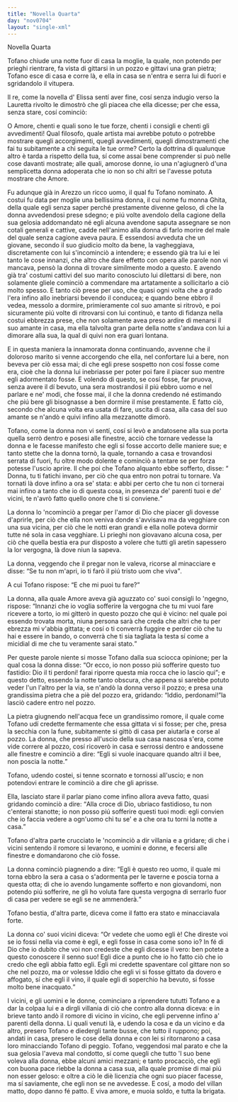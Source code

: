 ```yaml
---
title: "Novella Quarta"
day: "nov0704"
layout: "single-xml"
---
```

<div id="nov0704" type="novella" who="lauretta">
<head>Novella Quarta</head>
<argument>
<p>
<milestone id="p07040001"/>
<name persref="tofano" type="person">Tofano</name> chiude una notte fuor di casa la 
            <name persref="ghita" type="person">moglie</name>, la quale, non potendo per prieghi rientrare, fa vista di gittarsi in un pozzo e gittavi una gran pietra; 
            <name persref="tofano" type="person">Tofano</name> esce di casa e corre là, e ella in casa se n'entra e serra lui di fuori e sgridandolo il vitupera.</p>
</argument>
<div3 type="commentary" who="author">
<p>
<milestone id="p07040002"/>
<name persref="dioneo" type="person">Il re</name>, come la novella d'
            <name persref="elissa" type="person">Elissa</name> sentí aver fine, cosí senza indugio verso la 
            <name persref="lauretta" type="person">Lauretta</name> rivolto le dimostrò che gli piacea che ella dicesse; per che essa, senza stare, cosí cominciò:</p>
</div3>
<div3 type="commentary" who="lauretta">
<p>
<milestone id="p07040003"/>O 
            <name persref="amore" type="person">Amore</name>, chenti e quali sono le tue forze, chenti i consigli e chenti gli avvedimenti! Qual filosofo, quale artista mai avrebbe potuto o potrebbe mostrare quegli accorgimenti, quegli avvedimenti, quegli dimostramenti che fai tu subitamente a chi seguita le tue orme? 
            <milestone id="p07040004"/>Certo la dottrina di qualunque altro è tarda a rispetto della tua, sí come assai bene comprender si può nelle cose davanti mostrate; alle quali, amorose donne, io una n'agiugnerò d'una semplicetta donna adoperata che io non so chi altri se l'avesse potuta mostrare che Amore.</p>
</div3>
<p>
<milestone id="p07040005"/>Fu adunque già in 
          <name placeref="arezzo" type="place">Arezzo</name> un ricco uomo, il qual fu 
          <name persref="tofano" type="person">Tofano</name> nominato. A costui fu data per moglie una bellissima donna, il cui nome fu monna 
          <name persref="ghita" type="person">Ghita</name>, della quale egli senza saper perché prestamente divenne geloso, di che 
          <name persref="ghita" type="person">la donna</name> avvedendosi prese sdegno; e piú volte avendolo della cagione della sua gelosia addomandato né egli alcuna avendone saputa assegnare se non cotali generali e cattive, cadde nell'animo alla 
          <name persref="ghita" type="person">donna</name> di farlo morire del male del quale senza cagione aveva paura. 
          <milestone id="p07040006"/>E essendosi avveduta che un giovane, secondo il suo giudicio molto da bene, la vagheggiava, discretamente con lui s'incominciò a intendere; e essendo già tra lui e lei tanto le cose innanzi, che altro che dare effetto con opera alle parole non vi mancava, pensò 
          <name persref="ghita" type="person">la donna</name> di trovare similmente modo a questo. 
          <milestone id="p07040007"/>E avendo già tra' costumi cattivi del suo 
          <name persref="tofano" type="person">marito</name> conosciuto lui dilettarsi di bere, non solamente gliele cominciò a commendare ma artatamente a sollicitarlo a ciò molto spesso. 
          <milestone id="p07040008"/>E tanto ciò prese per uso, che quasi ogni volta che a grado l'era infino allo inebriarsi bevendo il conducea; e quando bene ebbro il vedea, messolo a dormire, primieramente col suo amante si ritrovò, e poi sicuramente piú volte di ritrovarsi con lui continuò, e tanto di fidanza nella costui ebbrezza prese, che non solamente avea preso ardire di menarsi il suo amante in casa, ma ella talvolta gran parte della notte s'andava con lui a dimorare alla sua, la qual di quivi non era guari lontana.</p>
<p>
<milestone id="p07040009"/>E in questa maniera la innamorata 
          <name persref="ghita" type="person">donna</name> continuando, avvenne che il doloroso 
          <name persref="tofano" type="person">marito</name> si venne accorgendo che ella, nel confortare lui a bere, non beveva per ciò essa mai; di che egli prese sospetto non cosí fosse come era, cioè che 
          <name persref="ghita" type="person">la donna</name> lui inebriasse per poter poi fare il piacer suo mentre egli adormentato fosse. 
          <milestone id="p07040010"/>E volendo di questo, se cosí fosse, far pruova, senza avere il dí bevuto, una sera mostrandosi il piú ebbro uomo e nel parlare e ne' modi, che fosse mai, il che 
          <name persref="ghita" type="person">la donna</name> credendo né estimando che piú bere gli bisognasse a ben dormire il mise prestamente. E fatto ciò, secondo che alcuna volta era usata di fare, uscita di casa, alla casa del suo amante se n'andò e quivi infino alla mezzanotte dimorò.</p>
<p>
<milestone id="p07040011"/>
<name persref="tofano" type="person">Tofano</name>, come 
          <name persref="ghita" type="person">la donna</name> non vi sentí, cosí si levò e andatosene alla sua porta quella serrò dentro e posesi alle finestre, acciò che tornare vedesse 
          <name persref="ghita" type="person">la donna</name> e le facesse manifesto che egli si fosse accorto delle maniere sue; e tanto stette che 
          <name persref="ghita" type="person">la donna</name> tornò, la quale, tornando a casa e trovandosi serrata di fuori, fu oltre modo dolente e cominciò a tentare se per forza potesse l'uscio aprire. 
          <milestone id="p07040012"/>Il che poi che 
          <name persref="tofano" type="person">Tofano</name> alquanto ebbe sofferto, disse: 
          <q direct="unspecified" who="tofano">
<name persref="ghita" type="person">Donna</name>, tu ti fatichi invano, per ciò che qua entro non potrai tu tornare. Va tornati là dove infino a ora se' stata: e abbi per certo che tu non ci tornerai mai infino a tanto che io di questa cosa, in presenza de' 
          <name persref="parenti-0704" type="person">parenti</name> tuoi e de' 
          <name persref="vicini-0704" type="person">vicini</name>, te n'avrò fatto quello onore che ti si conviene.</q></p>
<p>
<milestone id="p07040013"/>
<name persref="ghita" type="person">La donna</name> lo 'ncominciò a pregar per l'amor di Dio che piacer gli dovesse d'aprirle, per ciò che ella non veniva donde s'avvisava ma da vegghiare con una sua vicina, per ciò che le notti eran grandi e ella nolle poteva dormir tutte né sola in casa vegghiare. Li prieghi non giovavano alcuna cosa, per ciò che quella bestia era pur disposto a volere che tutti gli aretin sapessero la lor vergogna, là dove niun la sapeva.</p>
<p>
<milestone id="p07040014"/>
<name persref="ghita" type="person">La donna</name>, veggendo che il pregar non le valeva, ricorse al minacciare e disse: 
          <q direct="unspecified" who="ghita">Se tu non m'apri, io ti farò il piú tristo uom che viva</q>.</p>
<p>
<milestone id="p07040015"/>A cui 
          <name persref="tofano" type="person">Tofano</name> rispose: 
          <q direct="unspecified" who="tofano">E che mi puoi tu fare?</q></p>
<p>
<milestone id="p07040016"/>
<name persref="ghita" type="person">La donna</name>, alla quale 
          <name persref="amore" type="person">Amore</name> aveva già aguzzato co' suoi consigli lo 'ngegno, rispose: 
          <q direct="unspecified" who="ghita">Innanzi che io voglia sofferire la vergogna che tu mi vuoi fare ricevere a torto, io mi gitterò in questo pozzo che qui è vicino: nel quale poi essendo trovata morta, niuna persona sarà che creda che altri che tu per ebrezza mi v'abbia gittata; e cosí o ti converrà fuggire e perder ciò che tu hai e essere in bando, o converrà che ti sia tagliata la testa sí come a micidial di me che tu veramente sarai stato.</q></p>
<p>
<milestone id="p07040017"/>Per queste parole niente si mosse 
          <name persref="tofano" type="person">Tofano</name> dalla sua sciocca opinione; per la qual cosa 
          <name persref="ghita" type="person">la donna</name> disse: 
          <q direct="unspecified" who="ghita">Or ecco, io non posso piú sofferire questo tuo fastidio: Dio il ti perdoni! farai riporre questa mia rocca che io lascio qui</q>; 
          <milestone id="p07040018"/>e questo detto, essendo la notte tanto obscura, che appena si sarebbe potuto veder l'un l'altro per la via, se n'andò 
          <name persref="ghita" type="person">la donna</name> verso il pozzo; e presa una grandissima pietra che a piè del pozzo era, gridando: 
          <q direct="unspecified" who="ghita">Iddio, perdonami!</q>la lasciò cadere entro nel pozzo.</p>
<p>
<milestone id="p07040019"/>La pietra giugnendo nell'acqua fece un grandissimo romore, il quale come 
          <name persref="tofano" type="person">Tofano</name> udí credette fermamente che essa gittata vi si fosse; per che, presa la secchia con la fune, subitamente si gittò di casa per aiutarla e corse al pozzo. 
          <milestone id="p07040020"/>
<name persref="ghita" type="person">La donna</name>, che presso all'uscio della sua casa nascosa s'era, come vide correre al pozzo, cosí ricoverò in casa e serrossi dentro e andossene alle finestre e cominciò a dire: 
          <q direct="unspecified" who="ghita">Egli si vuole inacquare quando altri il bee, non poscia la notte.</q></p>
<p>
<milestone id="p07040021"/>
<name persref="tofano" type="person">Tofano</name>, udendo costei, si tenne scornato e tornossi all'uscio; e non potendovi entrare le cominciò a dire che gli aprisse.</p>
<p>
<milestone id="p07040022"/>Ella, lasciato stare il parlar piano come infino allora aveva fatto, quasi gridando cominciò a dire: 
          <q direct="unspecified" who="ghita">Alla croce di Dio, ubriaco fastidioso, tu non c'enterai stanotte; io non posso piú sofferire questi tuoi modi: egli convien che io faccia vedere a ogn'uomo chi tu se' e a che ora tu torni la notte a casa.</q></p>
<p>
<milestone id="p07040023"/>
<name persref="tofano" type="person">Tofano</name> d'altra parte crucciato le 'ncominciò a dir villania e a gridare; di che 
          <name persref="vicini-0704" type="person">i vicini</name> sentendo il romore si levarono, e uomini e donne, e fecersi alle finestre e domandarono che ciò fosse.</p>
<p>
<milestone id="p07040024"/>
<name persref="ghita" type="person">La donna</name> cominciò piagnendo a dire: 
          <q direct="unspecified" who="ghita">Egli è questo reo uomo, il quale mi torna ebbro la sera a casa o s'adormenta per le taverne e poscia torna a questa otta; di che io avendo lungamente sofferto e non giovandomi, non potendo piú sofferire, ne gli ho voluta fare questa vergogna di serrarlo fuor di casa per vedere se egli se ne ammenderà.</q></p>
<p>
<milestone id="p07040025"/>
<name persref="tofano" type="person">Tofano</name> bestia, d'altra parte, diceva come il fatto era stato e minacciavala forte.</p>
<p>
<milestone id="p07040026"/>
<name persref="ghita" type="person">La donna</name> co' suoi 
          <name persref="vicini-0704" type="person">vicini</name> diceva: 
          <q direct="unspecified" who="ghita">Or vedete che uomo egli è! Che direste voi se io fossi nella via come è egli, e egli fosse in casa come sono io? In fé di Dio che io dubito che voi non credeste che egli dicesse il vero: ben potete a questo conoscere il senno suo! Egli dice a punto che io ho fatto ciò che io credo che egli abbia fatto egli. 
          <milestone id="p07040027"/>Egli mi credette spaventare col gittare non so che nel pozzo, ma or volesse Iddio che egli vi si fosse gittato da dovero e affogato, sí che egli il vino, il quale egli di soperchio ha bevuto, si fosse molto bene inacquato.</q></p>
<p>
<milestone id="p07040028"/>
<name persref="vicini-0704" type="person">I vicini</name>, e gli uomini e le donne, cominciaro a riprendere tututti 
          <name persref="tofano" type="person">Tofano</name> e a dar la colpaa lui e a dirgli villania di ciò che contro alla 
          <name persref="ghita" type="person">donna</name> diceva: e in brieve tanto andò il romore di vicino in vicino, che egli pervenne infino a' 
          <name persref="parenti-0704" type="person">parenti</name> della 
          <name persref="ghita" type="person">donna</name>. 
          <milestone id="p07040029"/>Li quali venuti là, e udendo la cosa e da un vicino e da altro, presero 
          <name persref="tofano" type="person">Tofano</name> e diedergli tante busse, che tutto il ruppono; poi, andati in casa, presero le cose della 
          <name persref="ghita" type="person">donna</name> e con lei si ritornarono a casa loro minacciando 
          <name persref="tofano" type="person">Tofano</name> di peggio. 
          <milestone id="p07040030"/>
<name persref="tofano" type="person">Tofano</name>, veggendosi mal parato e che la sua gelosia l'aveva mal condotto, sí come quegli che tutto 'l suo bene voleva alla 
          <name persref="ghita" type="person">donna</name>, ebbe alcuni amici mezzani; e tanto procacciò, che egli con buona pace riebbe 
          <name persref="ghita" type="person">la donna</name> a casa sua, alla quale promise di mai piú non esser geloso: e oltre a ciò le diè licenzia che ogni suo piacer facesse, ma sí saviamente, che egli non se ne avvedesse. 
          <milestone id="p07040031"/>E cosí, a modo del villan matto, dopo danno fé patto. E viva amore, e muoia soldo, e tutta la brigata.</p>
</div>